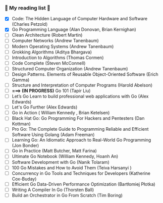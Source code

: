 ### 🚀 My reading list 🚀 
- [x] Code: The Hidden Language of Computer Hardware and Software (Charles Petzold)
- [x] Go Programming Language (Alan Donovan, Brian Kernighan)
- [ ] Clean Architecture (Robert Martin)
- [ ] Computer Networks (Andrew Tanenbaum)
- [ ] Modern Operating Systems (Andrew Tanenbaum)
- [ ] Grokking Algorithms (Aditya Bhargava)
- [ ] Introduction to Algorithms (Thomas Cormen)
- [ ] Code Complete (Steven McConnell)
- [ ] Structured Computer Organization (Andrew Tanenbaum)
- [ ] Design Patterns. Elements of Reusable Object-Oriented Software (Erich Gamma)
- [ ] Structure and Interpretation of Computer Programs (Harold Abelson)
- [ ] **===> (IN PROGRESS)** Go 101 (Tapir Liu)
- [ ] Let’s Go Learn to build professional web applications with Go (Alex Edwards)
- [ ] Let's Go Further (Alex Edwards)
- [ ] Go in Action ( William Kennedy , Brian Ketelsen)
- [ ] Black Hat Go: Go Programming For Hackers and Pentesters (Dan Kottman)
- [ ] Pro Go: The Complete Guide to Programming Reliable and Efficient Software Using Golang (Adam Freeman)
- [ ] Learning Go: An Idiomatic Approach to Real-World Go Programming (Jon Bonder)
- [ ] Go in Practice (Matt Butcher, Matt Farina)
- [ ] Ultimate Go Notebook (William Kennedy, Hoanh An)
- [ ] Software Development with Go (Nanik Tolaram)
- [ ] 100 Go Mistakes and How to Avoid Them (Teiva Harsanyi )
- [ ] Concurrency in Go Tools and Techniques for Developers (Katherine Cox-Buday)
- [ ] Efficient Go Data-Driven Performance Optimization (Bartłomiej Płotka)
- [ ] Writing A Compiler In Go (Thorsten Ball)
- [ ] Build an Orchestrator in Go From Scratch (Tim Boring)
